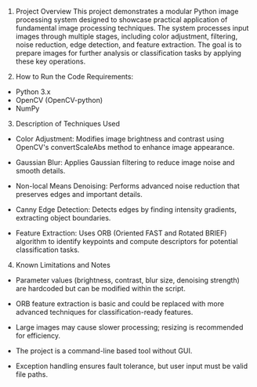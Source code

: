 1) Project Overview
This project demonstrates a modular Python image processing system designed to showcase practical application of fundamental image processing techniques. The system processes input images through multiple stages, including color adjustment, filtering, noise reduction, edge detection, and feature extraction. The goal is to prepare images for further analysis or classification tasks by applying these key operations.


2) How to Run the Code
Requirements:
- Python 3.x
- OpenCV (OpenCV-python)
- NumPy


3) Description of Techniques Used
- Color Adjustment: Modifies image brightness and contrast using OpenCV's convertScaleAbs method to enhance image appearance.

- Gaussian Blur: Applies Gaussian filtering to reduce image noise and smooth details.

- Non-local Means Denoising: Performs advanced noise reduction that preserves edges and important details.

- Canny Edge Detection: Detects edges by finding intensity gradients, extracting object boundaries.

- Feature Extraction: Uses ORB (Oriented FAST and Rotated BRIEF) algorithm to identify keypoints and compute descriptors for potential classification tasks.


4) Known Limitations and Notes
- Parameter values (brightness, contrast, blur size, denoising strength) are hardcoded but can be modified within the script.

- ORB feature extraction is basic and could be replaced with more advanced techniques for classification-ready features.

- Large images may cause slower processing; resizing is recommended for efficiency.

- The project is a command-line based tool without GUI.

- Exception handling ensures fault tolerance, but user input must be valid file paths.
